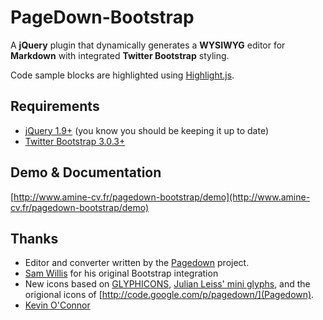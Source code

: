 # PageDown-Bootstrap

A **jQuery** plugin that dynamically generates a **WYSIWYG** editor for **Markdown** with integrated **Twitter Bootstrap** styling.

Code sample blocks are highlighted using [Highlight.js](http://highlightjs.org/).

## Requirements
* [jQuery 1.9+](http://jquery.com) (you know you should be keeping it up to date)
* [Twitter Bootstrap 3.0.3+](http://getbootstrap.com/)

## Demo & Documentation
[http://www.amine-cv.fr/pagedown-bootstrap/demo](http://www.amine-cv.fr/pagedown-bootstrap/demo)

## Thanks
* Editor and converter written by the [Pagedown](http://code.google.com/p/pagedown/) project.
* [Sam Willis](https://github.com/samwillis/pagedown-bootstrap) for his original Bootstrap integration
* New icons based on [GLYPHICONS](http://glyphicons.com), [Julian Leiss' mini glyphs](http://dribbble.com/shots/365544-Mini-glyphs-12-px-Free-PSD), and the origional icons of [http://code.google.com/p/pagedown/](Pagedown).
* [Kevin O'Connor](https://github.com/kevinoconnor7/pagedown-bootstrap)
